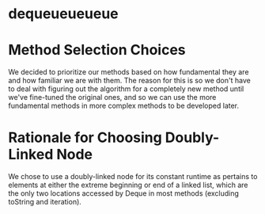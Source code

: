 # dequeueueueue

<h1>Method Selection Choices</h1>
<p>We decided to prioritize our methods based on how fundamental they are and how familiar we are with them.  The reason for this is so we don't have to deal with figuring out the algorithm for a completely new method until we've fine-tuned the original ones, and so we can use the more fundamental methods in more complex methods to be developed later.</p>

<h1>Rationale for Choosing Doubly-Linked Node</h1>
<p>We chose to use a doubly-linked node for its constant runtime as pertains to elements at either the extreme beginning or end of a linked list, which are the only two locations accessed by Deque in most methods (excluding toString and iteration).</p>
